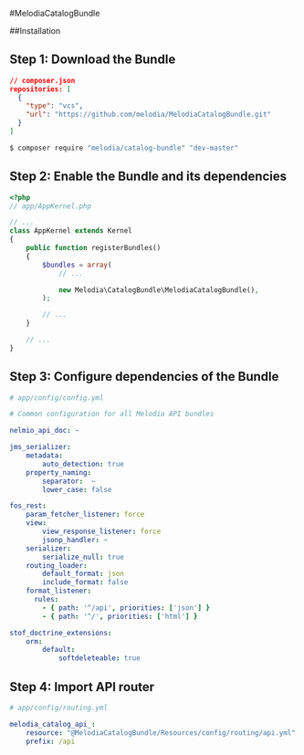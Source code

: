 #MelodiaCatalogBundle

##Installation

Step 1: Download the Bundle
---------------------------

```json
// composer.json
repositories: [
  {
    "type": "vcs",
    "url": "https://github.com/melodia/MelodiaCatalogBundle.git"
  }
]
```

```bash
$ composer require "melodia/catalog-bundle" "dev-master"
```

Step 2: Enable the Bundle and its dependencies
-------------------------

```php
<?php
// app/AppKernel.php

// ...
class AppKernel extends Kernel
{
    public function registerBundles()
    {
        $bundles = array(
            // ...

            new Melodia\CatalogBundle\MelodiaCatalogBundle(),
        );

        // ...
    }

    // ...
}
```

Step 3: Configure dependencies of the Bundle
------------------------------------------------

```yaml
# app/config/config.yml

# Common configuration for all Melodia API bundles

nelmio_api_doc: ~

jms_serializer:
    metadata:
        auto_detection: true
    property_naming:
        separator:  ~
        lower_case: false

fos_rest:
    param_fetcher_listener: force
    view:
        view_response_listener: force
        jsonp_handler: ~
    serializer:
        serialize_null: true
    routing_loader:
        default_format: json
        include_format: false
    format_listener:
      rules:
        - { path: '^/api', priorities: ['json'] }
        - { path: '^/', priorities: ['html'] }

stof_doctrine_extensions:
    orm:
        default:
            softdeleteable: true
```

Step 4: Import API router
-------------------------

```yaml
# app/config/routing.yml

melodia_catalog_api_:
    resource: "@MelodiaCatalogBundle/Resources/config/routing/api.yml"
    prefix: /api
```
